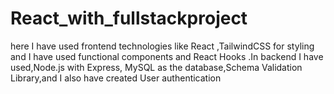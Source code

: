 # React_with_fullstackproject
here I have used frontend technologies like React ,TailwindCSS for styling and  I have used functional components and React Hooks .In backend I have used,Node.js with Express, MySQL as the database,Schema Validation Library,and I also have created User authentication

